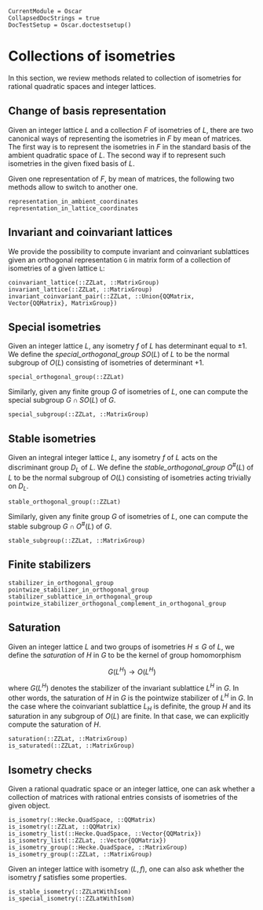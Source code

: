 ```@meta
CurrentModule = Oscar
CollapsedDocStrings = true
DocTestSetup = Oscar.doctestsetup()
```

# Collections of isometries

In this section, we review methods related to collection of isometries for
rational quadratic spaces and integer lattices.

## Change of basis representation

Given an integer lattice $L$ and a collection $F$ of isometries of $L$,
there are two canonical ways of representing the isometries in $F$ by mean
of matrices. The first way is to represent the isometries in $F$ in the
standard basis of the ambient quadratic space of $L$. The second way if to
represent such isometries in the given fixed basis of $L$.

Given one representation of $F$, by mean of matrices, the following two methods
allow to switch to another one.

```@docs
representation_in_ambient_coordinates
representation_in_lattice_coordinates
```

## Invariant and coinvariant lattices

We provide the possibility to compute invariant and coinvariant
sublattices given an orthogonal representation `G` in matrix form of a
collection of isometries of a given lattice `L`:

```@docs
coinvariant_lattice(::ZZLat, ::MatrixGroup)
invariant_lattice(::ZZLat, ::MatrixGroup)
invariant_coinvariant_pair(::ZZLat, ::Union{QQMatrix, Vector{QQMatrix}, MatrixGroup})
```

## Special isometries

Given an integer lattice $L$, any isometry $f$ of $L$ has determinant equal to
$\pm 1$. We define the *special_orthogonal_group* $SO(L)$ of $L$ to be the
normal subgroup of $O(L)$ consisting of isometries of determinant $+1$.

```@docs
special_orthogonal_group(::ZZLat)
```

Similarly, given any finite group $G$ of isometries of $L$, one can compute
the special subgroup $G\cap SO(L)$ of $G$.

```@docs
special_subgroup(::ZZLat, ::MatrixGroup)
```

## Stable isometries

Given an integral integer lattice $L$, any isometry $f$ of $L$ acts on the
discriminant group $D_L$ of $L$. We define the *stable_orthogonal_group*
$O^\#(L)$ of $L$ to be the normal subgroup of $O(L)$ consisting of isometries
acting trivially on $D_L$.

```@docs
stable_orthogonal_group(::ZZLat)
```

Similarly, given any finite group $G$ of isometries of $L$, one can compute
the stable subgroup $G\cap O^\#(L)$ of $G$.

```docs
stable_subgroup(::ZZLat, ::MatrixGroup)
```

## Finite stabilizers

```@docs
stabilizer_in_orthogonal_group
pointwize_stabilizer_in_orthogonal_group
stabilizer_sublattice_in_orthogonal_group
pointwize_stabilizer_orthogonal_complement_in_orthogonal_group
```

## Saturation

Given an integer lattice $L$ and two groups of isometries $H\leq G$ of $L$, we
define the *saturation* of $H$ in $G$ to be the kernel of group homomorphism

```math
G(L^H) \to O(L^H)
```
where $G(L^H)$ denotes the stabilizer of the invariant sublattice $L^H$ in $G$.
In other words, the saturation of $H$ in $G$ is the pointwize stabilizer of
$L^H$ in $G$. In the case where the coinvariant sublattice $L_H$ is definite,
the group $H$ and its saturation in any subgroup of $O(L)$ are finite. In that
case, we can explicitly compute the saturation of $H$.

```@docs
saturation(::ZZLat, ::MatrixGroup)
is_saturated(::ZZLat, ::MatrixGroup)
```

## Isometry checks

Given a rational quadratic space or an integer lattice, one can ask whether
a collection of matrices with rational entries consists of isometries of the
given object.

```@docs
is_isometry(::Hecke.QuadSpace, ::QQMatrix)
is_isometry(::ZZLat, ::QQMatrix)
is_isometry_list(::Hecke.QuadSpace, ::Vector{QQMatrix})
is_isometry_list(::ZZLat, ::Vector{QQMatrix})
is_isometry_group(::Hecke.QuadSpace, ::MatrixGroup)
is_isometry_group(::ZZLat, ::MatrixGroup)
```

Given an integer lattice with isometry $(L, f)$, one can also ask whether
the isometry $f$ satisfies some properties.

```@docs
is_stable_isometry(::ZZLatWithIsom)
is_special_isometry(::ZZLatWithIsom)
```

